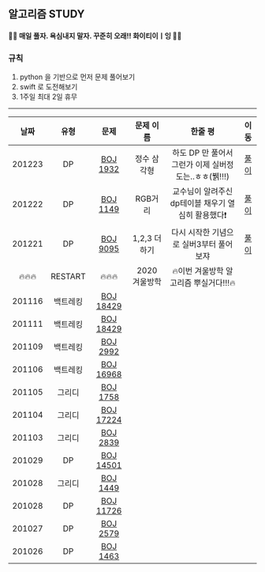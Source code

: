 ## 알고리즘 STUDY



#### 🙋‍♀️ 매일 풀자. 욕심내지 말자. 꾸준히 오래!! 화이티이ㅣ잉 🙋‍♀️  ####



### 규칙 
1. python 을 기반으로 먼저 문제 풀어보기
2. swift 로 도전해보기
3. 1주일 최대 2일 휴무


----------------


|날짜|유형|문제|문제 이름|한줄 평|이동|
|:--------:|:--------:|:-----------:|:-----------:|:-------------------------------:|:-----:|
|201223|DP|[BOJ 1932](https://www.acmicpc.net/problem/1149)|정수 삼각형|하도 DP 만 풀어서그런가 이제 실버정도는..ㅎㅎ(뷁!!!)|[풀이](https://github.com/SongSeoYoung/algorithm/tree/master/BOJ/%5BBOJ%5D1932)
|201222|DP|[BOJ 1149](https://www.acmicpc.net/problem/1149)|RGB거리| 교수님이 알려주신 dp테이블 채우기 열심히 활용했다❗️|[풀이](https://github.com/SongSeoYoung/algorithm/tree/master/BOJ/%5BBOJ%5D1149)
|201221|DP|[BOJ 9095](https://www.acmicpc.net/problem/9095)|1,2,3 더하기| 다시 시작한 기념으로 실버3부터 풀어보쟈 |[풀이](https://github.com/SongSeoYoung/algorithm/tree/master/BOJ/%5BBOJ%5D9095)
|🔥🔥🔥| RESTART| 🔥🔥🔥 | 2020 겨울방학 |🔥이번 겨울방학 알고리즘 뿌실거다!!!🔥
|201116|백트레킹|[BOJ 18429](https://www.acmicpc.net/problem/18429)
|201111|백트레킹|[BOJ 18429](https://www.acmicpc.net/problem/18429)
|201109|백트레킹|[BOJ 2992](https://www.acmicpc.net/problem/2992)
|201106|백트레킹|[BOJ 16968](https://www.acmicpc.net/problem/16968)
|201105|그리디|[BOJ 1758](https://www.acmicpc.net/problem/1758)
|201104|그리디|[BOJ 17224](https://www.acmicpc.net/problem/17224)
|201103|그리디|[BOJ 2839](https://www.acmicpc.net/problem/2839)
|201029|DP|[BOJ 14501](https://www.acmicpc.net/problem/14501)
|201028|그리디|[BOJ 1449](https://www.acmicpc.net/problem/1449)
|201028|DP|[BOJ 11726](https://www.acmicpc.net/problem/11726)
|201027|DP|[BOJ 2579](https://www.acmicpc.net/problem/2579)
|201026|DP|[BOJ 1463](https://www.acmicpc.net/problem/1463)